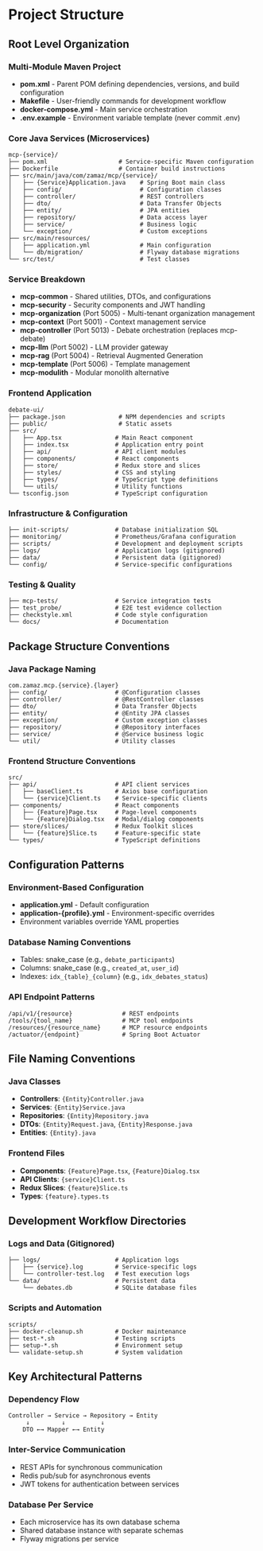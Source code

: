 # Project Structure

## Root Level Organization

### Multi-Module Maven Project
- **pom.xml** - Parent POM defining dependencies, versions, and build configuration
- **Makefile** - User-friendly commands for development workflow
- **docker-compose.yml** - Main service orchestration
- **.env.example** - Environment variable template (never commit .env)

### Core Java Services (Microservices)
```
mcp-{service}/
├── pom.xml                    # Service-specific Maven configuration
├── Dockerfile                 # Container build instructions
├── src/main/java/com/zamaz/mcp/{service}/
│   ├── {Service}Application.java    # Spring Boot main class
│   ├── config/                      # Configuration classes
│   ├── controller/                  # REST controllers
│   ├── dto/                         # Data Transfer Objects
│   ├── entity/                      # JPA entities
│   ├── repository/                  # Data access layer
│   ├── service/                     # Business logic
│   └── exception/                   # Custom exceptions
├── src/main/resources/
│   ├── application.yml              # Main configuration
│   └── db/migration/                # Flyway database migrations
└── src/test/                        # Test classes
```

### Service Breakdown
- **mcp-common** - Shared utilities, DTOs, and configurations
- **mcp-security** - Security components and JWT handling
- **mcp-organization** (Port 5005) - Multi-tenant organization management
- **mcp-context** (Port 5001) - Context management service
- **mcp-controller** (Port 5013) - Debate orchestration (replaces mcp-debate)
- **mcp-llm** (Port 5002) - LLM provider gateway
- **mcp-rag** (Port 5004) - Retrieval Augmented Generation
- **mcp-template** (Port 5006) - Template management
- **mcp-modulith** - Modular monolith alternative

### Frontend Application
```
debate-ui/
├── package.json               # NPM dependencies and scripts
├── public/                    # Static assets
├── src/
│   ├── App.tsx               # Main React component
│   ├── index.tsx             # Application entry point
│   ├── api/                  # API client modules
│   ├── components/           # React components
│   ├── store/                # Redux store and slices
│   ├── styles/               # CSS and styling
│   ├── types/                # TypeScript type definitions
│   └── utils/                # Utility functions
└── tsconfig.json             # TypeScript configuration
```

### Infrastructure & Configuration
```
├── init-scripts/             # Database initialization SQL
├── monitoring/               # Prometheus/Grafana configuration
├── scripts/                  # Development and deployment scripts
├── logs/                     # Application logs (gitignored)
├── data/                     # Persistent data (gitignored)
└── config/                   # Service-specific configurations
```

### Testing & Quality
```
├── mcp-tests/                # Service integration tests
├── test_probe/               # E2E test evidence collection
├── checkstyle.xml            # Code style configuration
└── docs/                     # Documentation
```

## Package Structure Conventions

### Java Package Naming
```
com.zamaz.mcp.{service}.{layer}
├── config/                   # @Configuration classes
├── controller/               # @RestController classes
├── dto/                      # Data Transfer Objects
├── entity/                   # @Entity JPA classes
├── exception/                # Custom exception classes
├── repository/               # @Repository interfaces
├── service/                  # @Service business logic
└── util/                     # Utility classes
```

### Frontend Structure Conventions
```
src/
├── api/                      # API client services
│   ├── baseClient.ts         # Axios base configuration
│   └── {service}Client.ts    # Service-specific clients
├── components/               # React components
│   ├── {Feature}Page.tsx     # Page-level components
│   └── {Feature}Dialog.tsx   # Modal/dialog components
├── store/slices/             # Redux Toolkit slices
│   └── {feature}Slice.ts     # Feature-specific state
└── types/                    # TypeScript definitions
```

## Configuration Patterns

### Environment-Based Configuration
- **application.yml** - Default configuration
- **application-{profile}.yml** - Environment-specific overrides
- Environment variables override YAML properties

### Database Naming Conventions
- Tables: snake_case (e.g., `debate_participants`)
- Columns: snake_case (e.g., `created_at`, `user_id`)
- Indexes: `idx_{table}_{column}` (e.g., `idx_debates_status`)

### API Endpoint Patterns
```
/api/v1/{resource}              # REST endpoints
/tools/{tool_name}              # MCP tool endpoints
/resources/{resource_name}      # MCP resource endpoints
/actuator/{endpoint}            # Spring Boot Actuator
```

## File Naming Conventions

### Java Classes
- **Controllers**: `{Entity}Controller.java`
- **Services**: `{Entity}Service.java`
- **Repositories**: `{Entity}Repository.java`
- **DTOs**: `{Entity}Request.java`, `{Entity}Response.java`
- **Entities**: `{Entity}.java`

### Frontend Files
- **Components**: `{Feature}Page.tsx`, `{Feature}Dialog.tsx`
- **API Clients**: `{service}Client.ts`
- **Redux Slices**: `{feature}Slice.ts`
- **Types**: `{feature}.types.ts`

## Development Workflow Directories

### Logs and Data (Gitignored)
```
├── logs/                     # Application logs
│   ├── {service}.log         # Service-specific logs
│   └── controller-test.log   # Test execution logs
└── data/                     # Persistent data
    └── debates.db            # SQLite database files
```

### Scripts and Automation
```
scripts/
├── docker-cleanup.sh         # Docker maintenance
├── test-*.sh                 # Testing scripts
├── setup-*.sh                # Environment setup
└── validate-setup.sh         # System validation
```

## Key Architectural Patterns

### Dependency Flow
```
Controller → Service → Repository → Entity
     ↓         ↓          ↓
    DTO ←→ Mapper ←→ Entity
```

### Inter-Service Communication
- REST APIs for synchronous communication
- Redis pub/sub for asynchronous events
- JWT tokens for authentication between services

### Database Per Service
- Each microservice has its own database schema
- Shared database instance with separate schemas
- Flyway migrations per service